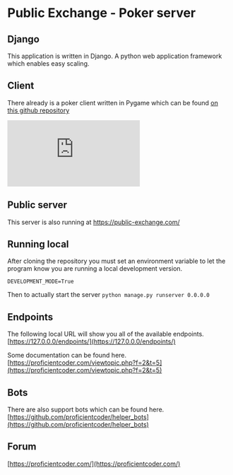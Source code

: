 # Public Exchange - Poker server


## Django
This application is written in Django. A python web application framework which enables easy scaling.

## Client
There already is a poker client written in Pygame which can be found [on this github repository](https://github.com/proficientcoder/poker_client)

![Poker client](https://proficientcoder.com/download/file.php?id=19)

## Public server
This server is also running at https://public-exchange.com/ 

## Running local
After cloning the repository you must set an environment variable to let the program know you are running a local development version.

``DEVELOPMENT_MODE=True``

Then to actually start the server
``python manage.py runserver 0.0.0.0``

## Endpoints
The following local URL will show you all of the available endpoints.
[https://127.0.0.0/endpoints/](https://127.0.0.0/endpoints/)

Some documentation can be found here.
[https://proficientcoder.com/viewtopic.php?f=2&t=5](https://proficientcoder.com/viewtopic.php?f=2&t=5)

## Bots
There are also support bots which can be found here.
[https://github.com/proficientcoder/helper_bots](https://github.com/proficientcoder/helper_bots)

## Forum
[https://proficientcoder.com/](https://proficientcoder.com/)